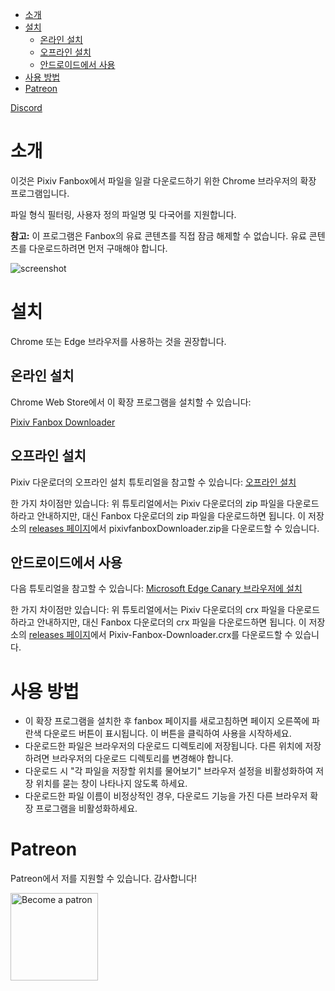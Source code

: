 <!-- TOC -->

- [소개](#소개)
- [설치](#설치)
  - [온라인 설치](#온라인-설치)
  - [오프라인 설치](#오프라인-설치)
  - [안드로이드에서 사용](#안드로이드에서-사용)
- [사용 방법](#사용-방법)
- [Patreon](#patreon)

<!-- /TOC -->

[Discord](https://discord.gg/u4wVMy7xJM)

# 소개

이것은 Pixiv Fanbox에서 파일을 일괄 다운로드하기 위한 Chrome 브라우저의 확장 프로그램입니다.

파일 형식 필터링, 사용자 정의 파일명 및 다국어를 지원합니다.

**참고:** 이 프로그램은 Fanbox의 유료 콘텐츠를 직접 잠금 해제할 수 없습니다. 유료 콘텐츠를 다운로드하려면 먼저 구매해야 합니다.

![screenshot](screenshot/ui-5.png)

# 설치

Chrome 또는 Edge 브라우저를 사용하는 것을 권장합니다.

## 온라인 설치

Chrome Web Store에서 이 확장 프로그램을 설치할 수 있습니다:

[Pixiv Fanbox Downloader](https://chrome.google.com/webstore/detail/pixiv-fanbox-downloader/ihnfpdchjnmlehnoeffgcbakfmdjcckn)

## 오프라인 설치

Pixiv 다운로더의 오프라인 설치 튜토리얼을 참고할 수 있습니다:
[오프라인 설치](https://xuejianxianzun.github.io/PBDWiki/#/en/OfflineInstallation)

한 가지 차이점만 있습니다: 위 튜토리얼에서는 Pixiv 다운로더의 zip 파일을 다운로드하라고 안내하지만, 대신 Fanbox 다운로더의 zip 파일을 다운로드하면 됩니다. 이 저장소의 [releases 페이지](https://github.com/xuejianxianzun/PixivFanboxDownloader/releases)에서 pixivfanboxDownloader.zip을 다운로드할 수 있습니다.

## 안드로이드에서 사용

다음 튜토리얼을 참고할 수 있습니다:
[Microsoft Edge Canary 브라우저에 설치](https://xuejianxianzun.github.io/PBDWiki/#/en/MicrosoftEdgeCanary)

한 가지 차이점만 있습니다: 위 튜토리얼에서는 Pixiv 다운로더의 crx 파일을 다운로드하라고 안내하지만, 대신 Fanbox 다운로더의 crx 파일을 다운로드하면 됩니다. 이 저장소의 [releases 페이지](https://github.com/xuejianxianzun/PixivFanboxDownloader/releases)에서 Pixiv-Fanbox-Downloader.crx를 다운로드할 수 있습니다.

# 사용 방법

- 이 확장 프로그램을 설치한 후 fanbox 페이지를 새로고침하면 페이지 오른쪽에 파란색 다운로드 버튼이 표시됩니다. 이 버튼을 클릭하여 사용을 시작하세요.
- 다운로드한 파일은 브라우저의 다운로드 디렉토리에 저장됩니다. 다른 위치에 저장하려면 브라우저의 다운로드 디렉토리를 변경해야 합니다.
- 다운로드 시 "각 파일을 저장할 위치를 물어보기" 브라우저 설정을 비활성화하여 저장 위치를 묻는 창이 나타나지 않도록 하세요.
- 다운로드한 파일 이름이 비정상적인 경우, 다운로드 기능을 가진 다른 브라우저 확장 프로그램을 비활성화하세요.

# Patreon

Patreon에서 저를 지원할 수 있습니다. 감사합니다!

<a href='https://www.patreon.com/xuejianxianzun'><img src='https://c5.patreon.com/external/logo/become_a_patron_button.png' alt='Become a patron' width='140px' /></a>